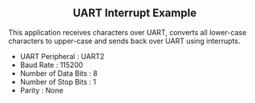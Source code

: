 <h2 align="center">UART Interrupt Example</h2>

This application receives characters over UART, converts all lower-case characters to upper-case and sends back over UART using interrupts.

* UART Peripheral        : UART2
* Baud Rate              : 115200
* Number of Data Bits    : 8
* Number of Stop Bits    : 1
* Parity                 : None
